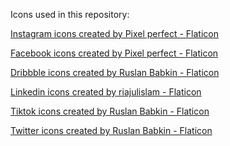 
Icons used in this repository:

<a href="https://www.flaticon.com/free-icons/instagram" title="instagram icons">Instagram icons created by Pixel perfect - Flaticon</a>

<a href="https://www.flaticon.com/free-icons/facebook" title="facebook icons">Facebook icons created by Pixel perfect - Flaticon</a>

<a href="https://www.flaticon.com/free-icons/dribbble" title="dribbble icons">Dribbble icons created by Ruslan Babkin - Flaticon</a>

<a href="https://www.flaticon.com/free-icons/linkedin" title="linkedin icons">Linkedin icons created by riajulislam - Flaticon</a>

<a href="https://www.flaticon.com/free-icons/tiktok" title="tiktok icons">Tiktok icons created by Ruslan Babkin - Flaticon</a>

<a href="https://www.flaticon.com/free-icons/twitter" title="twitter icons">Twitter icons created by Ruslan Babkin - Flaticon</a>
